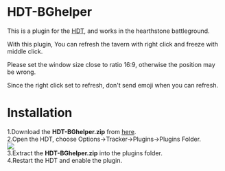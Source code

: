 # HDT-BGhelper  

This is a plugin for the [HDT](https://github.com/HearthSim/Hearthstone-Deck-Tracker), and works in the hearthstone battleground.  

With this plugin, You can refresh the tavern with right click and freeze with middle click.  

Please set the window size close to ratio 16:9, otherwise the position may be wrong.  

Since the right click set to refresh, don't send emoji when you can refresh.  

# Installation  

1.Download the **HDT-BGhelper.zip** from [here](https://github.com/IBM5100o/HDT-BGhelper/releases).  
2.Open the HDT, choose Options->Tracker->Plugins->Plugins Folder.  
![](https://hackmd.io/_uploads/H1Mz_iw-6.png)  
3.Extract the **HDT-BGhelper.zip** into the plugins folder.  
4.Restart the HDT and enable the plugin.